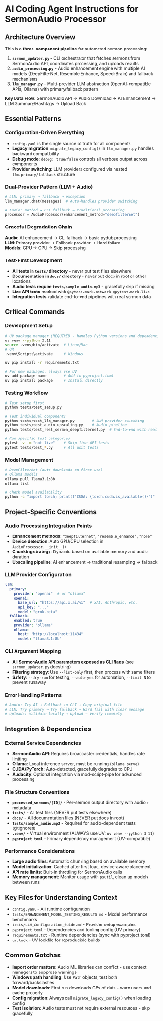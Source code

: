 # AI Coding Agent Instructions for SermonAudio Processor

## Architecture Overview

This is a **three-component pipeline** for automated sermon processing:

1. **`sermon_updater.py`** - CLI orchestrator that fetches sermons from SermonAudio API, coordinates processing, and uploads results
2. **`audio_processing.py`** - Audio enhancement engine with multiple AI models (DeepFilterNet, Resemble Enhance, SpeechBrain) and fallback mechanisms  
3. **`llm_manager.py`** - Multi-provider LLM abstraction (OpenAI-compatible APIs, Ollama) with primary/fallback pattern

**Key Data Flow**: SermonAudio API → Audio Download → AI Enhancement → LLM Summary/Hashtags → Upload Back

## Essential Patterns

### Configuration-Driven Everything

- `config.yaml` is the single source of truth for all components
- **Legacy migration**: `migrate_legacy_config()` in `llm_manager.py` handles backward compatibility
- **Debug mode**: `debug: true/false` controls all verbose output across components
- **Provider switching**: LLM providers configured via nested `llm.primary/fallback` structure

### Dual-Provider Pattern (LLM + Audio)

```python
# LLM: primary → fallback → exception
llm_manager.chat(messages)  # Auto-handles provider switching

# Audio: method → CLI fallback → traditional processing  
processor = AudioProcessor(enhancement_method="deepfilternet")
```

### Graceful Degradation Chain

**Audio**: AI enhancement → CLI fallback → basic pydub processing  
**LLM**: Primary provider → Fallback provider → Hard failure  
**Models**: GPU → CPU → Skip processing

### Test-First Development

- **All tests in `tests/` directory** - never put test files elsewhere
- **Documentation in `docs/` directory** - never put docs in root or other locations
- **Audio tests require `tests/sample_audio.mp3`** - gracefully skip if missing
- **Live API tests** marked with `@pytest.mark.network @pytest.mark.live`
- **Integration tests** validate end-to-end pipelines with real sermon data

## Critical Commands

### Development Setup

```bash
# UV package manager (REQUIRED - handles Python versions and dependencies)
uv venv --python 3.11
source .venv/bin/activate  # Linux/Mac
# OR
.venv\Scripts\activate     # Windows

uv pip install -r requirements.txt

# For new packages, always use UV
uv add package-name        # Add to pyproject.toml
uv pip install package     # Install directly
```

### Testing Workflow

```bash
# Test setup first
python tests/test_setup.py

# Test individual components  
python tests/test_llm_manager.py        # LLM provider switching
python tests/test_audio_upscaling.py    # Audio pipeline
python tests/test_real_sermon_deepfilternet.py  # End-to-end with real data

# Run specific test categories
pytest -v -m "not live"    # Skip live API tests
pytest tests/test_*.py     # All unit tests
```

### Model Management

```bash
# DeepFilterNet (auto-downloads on first use)
# Ollama models
ollama pull llama3.1:8b
ollama list

# Check model availability
python -c "import torch; print(f'CUDA: {torch.cuda.is_available()}')"
```

## Project-Specific Conventions

### Audio Processing Integration Points

- **Enhancement methods**: `"deepfilternet"`, `"resemble_enhance"`, `"none"`
- **Device detection**: Auto GPU/CPU selection in `AudioProcessor.__init__()`
- **Chunking strategy**: Dynamic based on available memory and audio duration
- **Upscaling pipeline**: AI enhancement → traditional resampling → fallback

### LLM Provider Configuration

```yaml
llm:
  primary:
    provider: "openai"  # or "ollama"
    openai:
      base_url: "https://api.x.ai/v1"  # xAI, Anthropic, etc.
      api_key: "..."
      model: "grok-beta"
  fallback:
    enabled: true
    provider: "ollama"
    ollama:
      host: "http://localhost:11434"
      model: "llama3.1:8b"
```

### CLI Argument Mapping

- **All SermonAudio API parameters exposed as CLI flags** (see `sermon_updater.py` docstring)
- **Filtering strategy**: Use `--list-only` first, then process with same filters
- **Safety**: `--dry-run` for testing, `--auto-yes` for automation, `--limit N` to prevent runaway

### Error Handling Patterns

```python
# Audio: Try AI → Fallback to CLI → Copy original file
# LLM: Try primary → Try fallback → Hard fail with clear message
# Uploads: Validate locally → Upload → Verify remotely
```

## Integration & Dependencies

### External Service Dependencies

- **SermonAudio API**: Requires broadcaster credentials, handles rate limiting
- **Ollama**: Local inference server, must be running (`ollama serve`)
- **CUDA/PyTorch**: Auto-detected, gracefully degrades to CPU
- **Audacity**: Optional integration via mod-script-pipe for advanced processing

### File Structure Conventions

- **`processed_sermons/[ID]/`** - Per-sermon output directory with audio + metadata
- **`tests/`** - All test files (NEVER put tests elsewhere)
- **`docs/`** - All documentation files (NEVER put docs in root)
- **`tests/sample_audio.mp3`** - Required for audio-dependent tests (gitignored)
- **`.venv/`** - Virtual environment (ALWAYS use UV: `uv venv --python 3.11`)
- **`pyproject.toml`** - Primary dependency management (UV-compatible)

### Performance Considerations

- **Large audio files**: Automatic chunking based on available memory
- **Model initialization**: Cached after first load, device-aware placement
- **API rate limits**: Built-in throttling for SermonAudio calls
- **Memory management**: Monitor usage with `psutil`, clean up models between runs

## Key Files for Understanding Context

- `config.yaml` - All runtime configuration
- `tests/ENHANCEMENT_MODEL_TESTING_RESULTS.md` - Model performance benchmarks
- `tests/LLM_Configuration_Guide.md` - Provider setup examples
- `pyproject.toml` - Dependencies and tooling config (UV primary)
- `requirements.txt` - Runtime dependencies (sync with pyproject.toml)
- `uv.lock` - UV lockfile for reproducible builds

## Common Gotchas

- **Import order matters**: Audio ML libraries can conflict - use context managers to suppress warnings
- **Windows path handling**: Use `Path` objects, test both forward/backslashes  
- **Model downloads**: First run downloads GBs of data - warn users and cache properly
- **Config migration**: Always call `migrate_legacy_config()` when loading config
- **Test isolation**: Audio tests must not require external resources - skip gracefully
